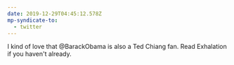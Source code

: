 ```yaml
---
date: 2019-12-29T04:45:12.578Z
mp-syndicate-to:
  - twitter
---
```


I kind of love that @BarackObama is also a Ted Chiang fan. Read Exhalation if you haven't already.
